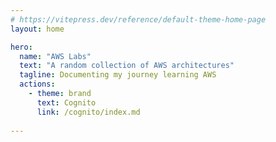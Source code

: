 ```yaml
---
# https://vitepress.dev/reference/default-theme-home-page
layout: home

hero:
  name: "AWS Labs"
  text: "A random collection of AWS architectures"
  tagline: Documenting my journey learning AWS
  actions:
    - theme: brand
      text: Cognito
      link: /cognito/index.md
      
---
```



